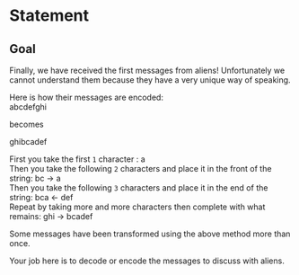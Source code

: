 # Statement
## Goal
Finally, we have received the first messages from aliens! Unfortunately we cannot understand them because they have a very unique way of speaking.

Here is how their messages are encoded:  
abcdefghi  

becomes  

ghibcadef  

First you take the first `1` character : a   
Then you take the following `2` characters and place it in the front of the string: bc -> a  
Then you take the following `3` characters and place it in the end of the string: bca <- def  
Repeat by taking more and more characters then complete with what remains: ghi -> bcadef  

Some messages have been transformed using the above method more than once.  

Your job here is to decode or encode the messages to discuss with aliens.
 